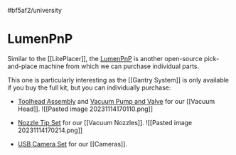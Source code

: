 #bf5af2/university 

# LumenPnP

Similar to the [[LitePlacer]], the [LumenPnP](https://www.opulo.io/products/lumenpnp) is another open-source pick-and-place machine from which we can purchase individual parts.

This one is particularly interesting as the [[Gantry System]] is only available if you buy the full kit, but you can individually purchase:

- [Toolhead Assembly](https://www.opulo.io/products/wired-toolhead-assembly) and [Vacuum Pump and Valve](https://www.opulo.io/products/vacuum-pump-and-valve-set) for our [[Vacuum Head]].
	![[Pasted image 20231114170110.png]]

- [Nozzle Tip Set](https://www.opulo.io/products/cp40-pnp-nozzle) for our [[Vacuum Nozzles]].
	![[Pasted image 20231114170214.png]]

- [USB Camera Set](https://www.opulo.io/products/openpnp-usb-camera-set) for our [[Cameras]].
